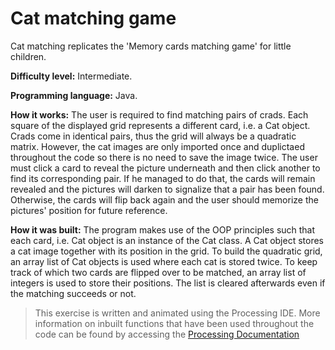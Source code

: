 # Cat matching game

Cat matching replicates the 'Memory cards matching game' for little children.

**Difficulty level:** Intermediate.

**Programming language:** Java.

**How it works:** The user is required to find matching pairs of crads. Each square of the displayed grid represents a different card, i.e. a Cat object. Crads come in identical pairs, thus the grid will always be a quadratic matrix. However, the cat images are only imported once and duplictaed throughout the code so there is no need to save the image twice. The user must click a card to reveal the picture underneath and then click another to find its corresponding pair. If he managed to do that, the cards will remain revealed and the pictures will darken to signalize that a pair has been found. Otherwise, the cards will flip back again and the user should memorize the pictures' position for future reference.  

**How it was built:** The program makes use of the OOP principles such that each card, i.e. Cat object is an instance of the Cat class. A Cat object stores a cat image together with its position in the grid. To build the quadratic grid, an array list of Cat objects is used where each cat is stored twice. To keep track of which two cards are flipped over to be matched, an array list of integers is used to store their positions. The list is cleared afterwards even if the matching succeeds or not.  

> This exercise is written and animated using the Processing IDE. More information on inbuilt functions that have been used throughout the code can be found by accessing the [Processing Documentation](https://processing.org/reference/)
